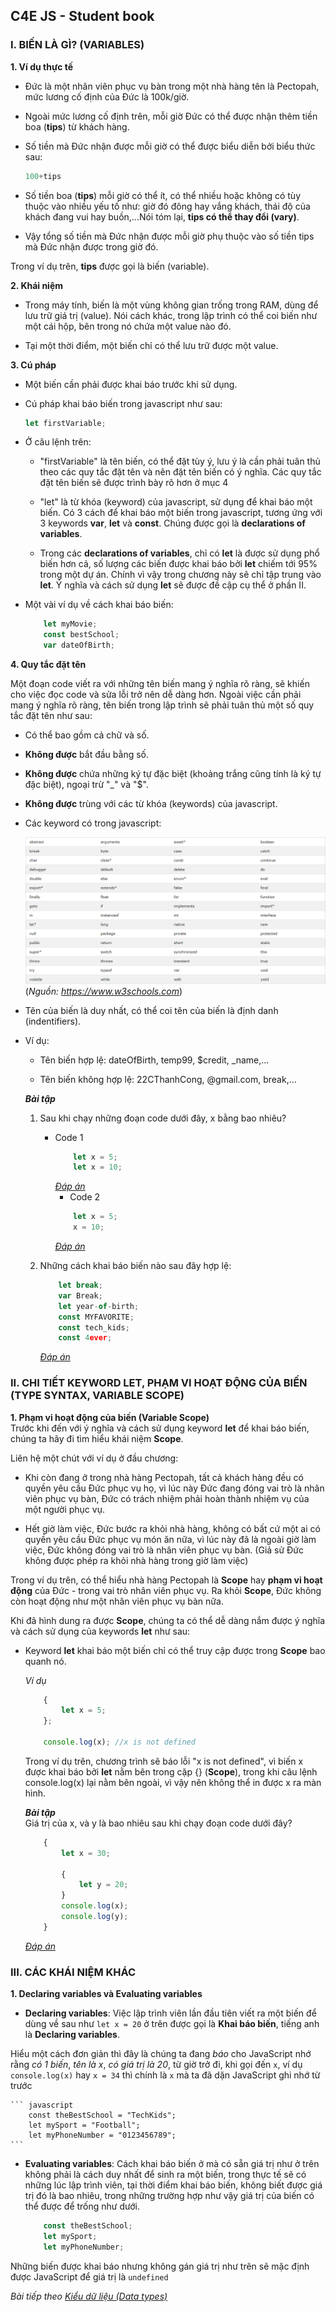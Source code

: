 ## C4E JS - Student book

### I. BIẾN LÀ GÌ? (VARIABLES)

**1. Ví dụ thực tế**

-   Đức là một nhân viên phục vụ bàn trong một nhà hàng tên là Pectopah, mức lương cố định của Đức là 100k/giờ.

-   Ngoài mức lương cố định trên, mỗi giờ Đức có thể được nhận thêm tiền boa (**tips**) từ khách hàng.

-   Số tiền mà Đức nhận được mỗi giờ có thể được biểu diễn bởi biểu thức sau:  

    ``` javascript
    100+tips
    ```

-   Số tiền boa (**tips**) mỗi giờ có thể ít, có thể nhiều hoặc không có tùy thuộc vào nhiều yếu tố như: giờ đó đông hay vắng khách, thái độ của khách đang vui hay buồn,...Nói tóm lại, **tips có thể thay đổi (vary)**.

-   Vậy tổng số tiền mà Đức nhận được mỗi giờ phụ thuộc vào số tiền tips mà Đức nhận được trong giờ đó.  

Trong ví dụ trên, **tips** được gọi là biến (variable).

**2. Khái niệm**

-   Trong máy tính, biến là một vùng không gian trống trong RAM, dùng để lưu trữ giá trị (value). Nói cách khác, trong lập trình có thể coi biến như một cái hộp, bên trong nó chứa một value nào đó. 

-   Tại một thời điểm, một biến chỉ có thể lưu trữ được một value.

**3. Cú pháp**
-   Một biến cần phải được khai báo trước khi sử dụng.  

-   Cú pháp khai báo biến trong javascript như sau: 

    ``` javascript
    let firstVariable;
    ```
-   Ở câu lệnh trên:
    -   "firstVariable" là tên biến, có thể đặt tùy ý, lưu ý là cần phải tuân thủ theo các quy tắc đặt tên và nên đặt tên biến có ý nghĩa. Các quy tắc đặt tên biến sẽ được trình bày rõ hơn ở mục 4

    -   "let" là từ khóa (keyword) của javascript, sử dụng để khai báo một biến. Có 3 cách để khai báo một biến trong javascript, tương ứng với 3 keywords **var**, **let** và **const**. Chúng được gọi là **declarations of variables**.

    -   Trong các **declarations of variables**, chỉ có **let** là được sử dụng phổ biến hơn cả, số lượng các biến được khai báo bởi **let** chiếm tới 95% trong một dự án. Chính vì vậy trong chương này sẽ chỉ tập trung vào **let**. Ý nghĩa và cách sử dụng **let** sẽ được đề cập cụ thể ở phần II.
        
-   Một vài ví dụ về cách khai báo biến:  

    ``` javascript
        let myMovie;
        const bestSchool;
        var dateOfBirth;
    ```

**4. Quy tắc đặt tên**  

Một đoạn code viết ra với những tên biến mang ý nghĩa rõ ràng, sẽ khiến cho việc đọc code và sửa lỗi trở nên dễ dàng hơn. Ngoài việc cần phải mang ý nghĩa rõ ràng, tên biến trong lập trình sẽ phải tuân thủ một số quy tắc đặt tên như sau:

-   Có thể bao gồm cả chữ và số.

-   **Không được** bắt đầu bằng số.

-   **Không được** chứa những ký tự đặc biệt (khoảng trắng cũng tính là ký tự đặc biệt), ngoại trừ "_" và "$".

-   **Không được** trùng với các từ khóa (keywords) của javascript.

-   Các keyword có trong javascript:  

    ![Keywords](../images/variable/keywords.png)  
    (*Nguồn: https://www.w3schools.com*)
-   Tên của biến là duy nhất, có thể coi tên của biến là định danh (indentifiers).
-   Ví dụ:
    -   Tên biến hợp lệ: dateOfBirth, temp99, $credit, _name,...

    -   Tên biến không hợp lệ: 22CThanhCong, @gmail.com, break,...  

    <i>**Bài tập**</i>  
    1.  Sau khi chạy những đoạn code dưới đây, x bằng bao nhiêu?  
        -   Code 1
            ``` javascript
                let x = 5;
                let x = 10;
            ```
            *[Đáp án](result-1.md)*
            -   Code 2
            ``` javascript
                let x = 5;
                x = 10;
            ```
            *[Đáp án](result-2.md)*

    

    2.  Những cách khai báo biến nào sau đây hợp lệ:  
        ``` javascript
            let break;
            var Break;
            let year-of-birth;
            const MYFAVORITE;
            const tech_kids;
            const 4ever;
        ```
        *[Đáp án](result-3.md)*


### II. CHI TIẾT KEYWORD LET, PHẠM VI HOẠT ĐỘNG CỦA BIẾN (TYPE SYNTAX, VARIABLE SCOPE)
**1. Phạm vi hoạt động của biến (Variable Scope)**  
Trước khi đến với ý nghĩa và cách sử dụng keyword **let** để khai báo biến, chúng ta hãy đi tìm hiểu khái niệm **Scope**.  

Liên hệ một chút với ví dụ ở đầu chương:
-   Khi còn đang ở trong nhà hàng Pectopah, tất cả khách hàng đều có quyền yêu cầu Đức phục vụ họ, vì lúc này Đức đang đóng vai trò là nhân viên phục vụ bàn, Đức có trách nhiệm phải hoàn thành nhiệm vụ của một người phục vụ.

-   Hết giờ làm việc, Đức bước ra khỏi nhà hàng, không có bất cứ một ai có quyền yêu cầu Đức phục vụ món ăn nữa, vì lúc này đã là ngoài giờ làm việc, Đức không đóng vai trò là nhân viên phục vụ bàn. (Giả sử Đức không được phép ra khỏi nhà hàng trong giờ làm việc)

Trong ví dụ trên, có thể hiểu nhà hàng Pectopah là **Scope** hay **phạm vi hoạt động** của Đức - trong vai trò nhân viên phục vụ. Ra khỏi **Scope**, Đức không còn hoạt động như một nhân viên phục vụ bàn nữa.

Khi đã hình dung ra được **Scope**, chúng ta có thể dễ dàng nắm được ý nghĩa và cách sử dụng của keywords **let** như sau:
-   Keyword **let** khai báo một biến chỉ có thể truy cập được trong **Scope** bao quanh nó.

    *Ví dụ*

    ``` javascript
        {
            let x = 5;
        };

        console.log(x); //x is not defined
    ```

    Trong ví dụ trên, chương trình sẽ báo lỗi "x is not defined", vì biến x được khai báo bởi **let** nằm bên trong cặp {} (**Scope**), trong khi câu lệnh console.log(x) lại nằm bên ngoài, vì vậy nên không thể in được x ra màn hình.

    <i>**Bài tập**</i>  
    Giá trị của x, và y là bao nhiêu sau khi chạy đoạn code dưới đây?
    ``` javascript
        {
            let x = 30;

            {
                let y = 20;
            }
            console.log(x);
            console.log(y);
        }
    ```  
    *[Đáp án](result-5.md)*  


### III. CÁC KHÁI NIỆM KHÁC
**1. Declaring variables và Evaluating variables**
-   **Declaring variables**: Việc lập trình viên lần đầu tiên viết ra một biến để dùng về sau như `let x = 20` ở trên được gọi là **Khai báo biến**, tiếng anh là **Declaring variables**.

Hiểu một cách đơn giản thì đây là chúng ta đang *báo* cho JavaScript nhớ rằng *có 1 biến*, *tên là x*, *có giá trị là 20*, từ giờ trở đi, khi gọi đến `x`, ví dụ `console.log(x)` hay `x = 34` thì chính là `x` mà ta đã dặn JavaScript ghi nhớ từ trước

    ``` javascript
        const theBestSchool = "TechKids";
        let mySport = "Football";
        let myPhoneNumber = "0123456789";
    ```

-   **Evaluating variables**: Cách khai báo biến ở mà có sẵn giá trị như ở trên không phải là cách duy nhất để sinh ra một biến, trong thực tế sẽ có những lúc lập trình viên, tại thời điểm khai báo biến, không biết được giá trị đó là bao nhiêu, trong những trường hợp như vậy giá trị của biến có thể được để trống như dưới.

    ``` javascript
        const theBestSchool;
        let mySport;
        let myPhoneNumber;
    ```
Những biến được khai báo nhưng không gán giá trị như trên sẽ mặc định được JavaScript để giá trị là `undefined`

*Bài tiếp theo [Kiểu dữ liệu (Data types)](../data_types/data_types.md)*